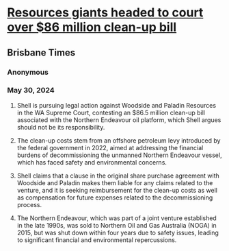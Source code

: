 # [Resources giants headed to court over $86 million clean-up bill](https://advance.lexis.com/api/document?collection=news&id=urn:contentItem:6C4S-TWM1-DY19-C2M0-00000-00&context=1519360)
## Brisbane Times
### Anonymous
### May 30, 2024

1. Shell is pursuing legal action against Woodside and Paladin Resources in the WA Supreme Court, contesting an $86.5 million clean-up bill associated with the Northern Endeavour oil platform, which Shell argues should not be its responsibility.

2. The clean-up costs stem from an offshore petroleum levy introduced by the federal government in 2022, aimed at addressing the financial burdens of decommissioning the unmanned Northern Endeavour vessel, which has faced safety and environmental concerns.

3. Shell claims that a clause in the original share purchase agreement with Woodside and Paladin makes them liable for any claims related to the venture, and it is seeking reimbursement for the clean-up costs as well as compensation for future expenses related to the decommissioning process.

4. The Northern Endeavour, which was part of a joint venture established in the late 1990s, was sold to Northern Oil and Gas Australia (NOGA) in 2015, but was shut down within four years due to safety issues, leading to significant financial and environmental repercussions.